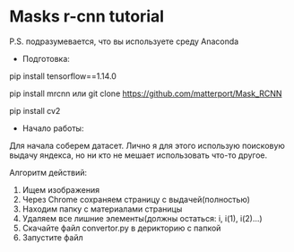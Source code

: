 # Masks r-cnn tutorial #
P.S. подразумевается, что вы используете среду Anaconda
* Подготовка:

pip install tensorflow==1.14.0

pip install mrcnn или git clone https://github.com/matterport/Mask_RCNN

pip install cv2

* Начало работы:

Для начала соберем датасет. Лично я для этого использую поисковую выдачу яндекса, но ни кто не мешает использовать что-то другое.

Алгоритм действий:
1) Ищем изображения
2) Через Chrome сохраняем страницу с выдачей(полностью)
3) Находим папку с материалами страницы
4) Удаляем все лишние элементы(должны остаться: i, i(1), i(2)...)
5) Скачайте файл convertor.py в дерикторию с папкой
6) Запустите файл
